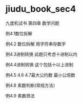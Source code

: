 # jiudu_book_sec4
九度机试书 第四章 数学问题 

例4.1数位拆解

例4.2 数位拆解 用字符串存数字

例4.3进制转换 此题只考虑十进制以内

例4.4进制转换 这个包括十以上进制

例4.5 4.6 4.7最大公约数 最小公倍数

例4.8 素数判断(常规方法）

例4.9 素数筛法

